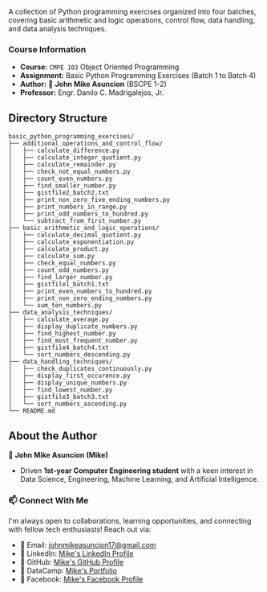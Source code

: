 A collection of Python programming exercises organized into four batches, covering basic arithmetic and logic operations, control flow, data handling, and data analysis techniques.

### Course Information

- **Course:** `CMPE 103` Object Oriented Programming
- **Assignment:** Basic Python Programming Exercises (Batch 1 to Batch 4)
- **Author:** :ninja: **John Mike Asuncion** (BSCPE 1-2)
- **Professor:** Engr. Danilo C. Madrigalejos, Jr.

## Directory Structure

```
basic_python_programming_exercises/
├── additional_operations_and_control_flow/
│   ├── calculate_difference.py
│   ├── calculate_integer_quotient.py
│   ├── calculate_remainder.py
│   ├── check_not_equal_numbers.py
│   ├── count_even_numbers.py
│   ├── find_smaller_number.py
│   ├── gistfile2_batch2.txt
│   ├── print_non_zero_five_ending_numbers.py
│   ├── print_numbers_in_range.py
│   ├── print_odd_numbers_to_hundred.py
│   └── subtract_from_first_number.py
├── basic_arithmetic_and_logic_operations/
│   ├── calculate_decimal_quotient.py
│   ├── calculate_exponentiation.py
│   ├── calculate_product.py
│   ├── calculate_sum.py
│   ├── check_equal_numbers.py
│   ├── count_odd_numbers.py
│   ├── find_larger_number.py
│   ├── gistfile1_batch1.txt
│   ├── print_even_numbers_to_hundred.py
│   ├── print_non_zero_ending_numbers.py
│   └── sum_ten_numbers.py
├── data_analysis_techniques/
│   ├── calculate_average.py
│   ├── display_duplicate_numbers.py
│   ├── find_highest_number.py
│   ├── find_most_frequent_number.py
│   ├── gistfile4_batch4.txt
│   └── sort_numbers_descending.py
├── data_handling_techniques/
│   ├── check_duplicates_continuously.py
│   ├── display_first_occurence.py
│   ├── display_unique_numbers.py
│   ├── find_lowest_number.py
│   ├── gistfile3_batch3.txt
│   └── sort_numbers_ascending.py
└── README.md
```

## About the Author

🥷 **John Mike Asuncion (Mike)**

- Driven **1st-year Computer Engineering student** with a keen interest in Data Science, Engineering, Machine Learning, and Artificial Intelligence.

### 📫 Connect With Me
I'm always open to collaborations, learning opportunities, and connecting with fellow tech enthusiasts! Reach out via:  
- 📧 Email: [johnmikeasuncion17@gmail.com](mailto:johnmikeasuncion17@gmail.com)
- 🔗 LinkedIn: [Mike's LinkedIn Profile](https://www.linkedin.com/in/john-mike-asuncion-a44232320/)
- 🔗 GitHub: [Mike's GitHub Profile](https://github.com/johnmikx)
- 💼 DataCamp: [Mike's Portfolio](https://www.datacamp.com/portfolio/johnmikeasuncion17)
- 🔗 Facebook: [Mike's Facebook Profile](https://www.facebook.com/mikekaizennn)

